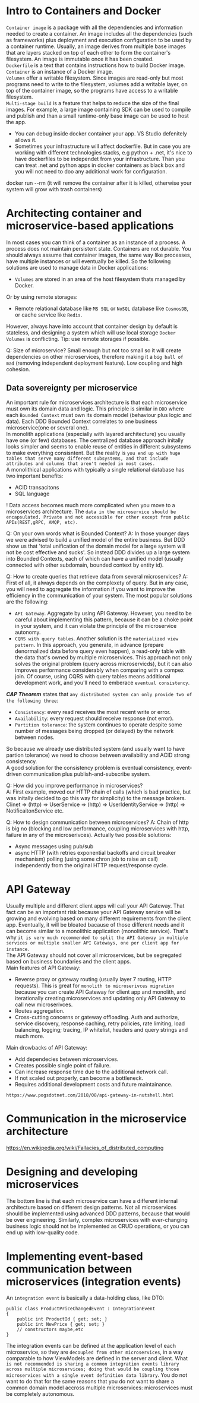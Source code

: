# Intro to Containers and Docker
```Container image``` is a package with all the dependencies and information needed to create a container. An image includes all the dependencies (such as frameworks) plus deployment and execution configuration to be used by a container runtime. Usually, an image derives from multiple base images that are layers stacked on top of each other to form the container's filesystem. An image is immutable once it has been created.  
```Dockerfile``` is a text that contains instructions how to build Docker image.  
```Container``` is an instance of a Docker image.  
```Volumes``` offer a writable filesystem. Since images are read-only but most programs need to write to the filesystem, volumes add a writable layer, on top of the container image, so the programs have access to a writable filesystem.  
```Multi-stage build``` is a feature that helps to reduce the size of the final images. For example, a large image containing SDK can be used to compile and publish and than a small runtime-only base image can be used to host the app.  


* You can debug inside docker container your app. VS Studio defenitely allows it.
* Sometimes your infrastructure will affect dockerfile. But in case you are working with different technologies stacks, e.g python + .net, it's nice to have dockerfiles to be independet from your infrastructure. Than you can treat .net and python apps in docker containers as black box and you will not need to doo any additional work for configuration.

docker run --rm (it will remove the container after it is killed, otherwise your system will grow with trash containers)

# Architecting container and microservice-based applications
In most cases you can think of a container as an instance of a process. A process does not maintain persistent state. Containers are not durable. You should always assume that container images, the same way like processes, have multiple instances or will eventually be killed. So the following solutions are used to manage data in Docker applications:
* ```Volumes``` are stored in an area of the host filesystem thats managed by Docker.

Or by using remote storages:
* Remote relational database like ```MS SQL``` or ```NoSQL``` database like ```CosmosDB```, or cache service like ```Redis```.

However, always have into account that container design by default is stateless, and designing a system which will use local storage ```Docker Volumes``` is conflicting. Tip: use remote storages if possible.  

Q: Size of microservice? Small enough but not too small so it will create dependencies on other microservices, therefore making it a ```big ball of mad``` (removing independent deployment feature). Low coupling and high cohesion.  

## Data sovereignty per microservice
An important rule for microservices architecture is that each microservice must own its domain data and logic. This principle is similar in ```DDD``` where each ```Bounded Context``` must own its domain model (behaviour plus logic and data). Each DDD Bounded Context correlates to one business microservice(one or several one).  
In monolith applications (especially with layared architecture) you usually have one (or few) databases. The centralized database approach initally looks simpler and seems to enable reuse of entities in different subsystems to make everything consisntent. But the reality is ```you end up with huge tables that serve many different subsystems, and that include attributes and columns that aren't needed in most cases.```  
A monolithical applications with typically a single relational database has two important benefits:
* ACID transacitons
* SQL language

! Data access becomes much more complicated when you move to a microservices architecture. The ```data in the microservice should be encapsulated. Private and not accessible for other except from public APIs(REST,gRPC, AMQP, etc).```  

Q: On your own words what is Bounded Context?
A: In those younger days we were advised to build a unified model of the entire business. But DDD show us that 'total unification of the domain model for a large system will not be cost effective and sucks'. So instead DDD divides up a large system into Bounded Contexts, each of which can have a unified model (usually connected with other subdomain, bounded context by entity id).  

Q: How to create queries that retrieve data from several microservices?
A: First of all, it always depends on the complexety of query. But in any case, you will need to aggregate the information if you want to improve the efficiency in the communication of your system. The most popular solutions are the following:
* ```API Gateway```. Aggregate by using API Gateway. However, you need to be careful about implementing this pattern, because it can be a choke point in your system, and it can violate the principle of the microservice autonomy.
* ```CQRS with query tables```. Another solution is the ```materialized view pattern```. In this approach, you generate, in advance (prepare denormalized data before query even happen), a read-only table with the data that's owned by multiple microservices. This approach not only solves the original problem (query across microservicds), but it can also improves performance considerably when comparing with a compex join. Of course, using CQRS with query tables means additional development work, and you'll need to emberace ```eventual consistency```.


***CAP Theorem*** states that ```any distributed system can only provide two of the following three```:
* ```Consistency```: every read receives the most recent write or error.
* ```Availability```: every request should receive response (not error).
* ```Partition tolerance```: the system continues to operate despite some number of messages being dropped (or delayed) by the network between nodes.

So because we already use distributed system (and usually want to have partion tolerance) we need to choose between availability and ACID strong consistency.  
A good solution for the consistency problem is eventual consistency,  event-driven communication plus publish-and-subscribe system.  

Q: How did you improve performance in microservices?  
A: First example, moved our HTTP chain of calls (which is bad practice, but was initally decided to go this way for simplicity) to the message brokers. Clinet => (http) => UserService => (http) => UserIdentityService => (http) => NotificaitonService etc.  

Q: How to design communication between microservices?
A: Chain of http is big no (blocking and low performance, coupling microservices with http, failure in any of the microserivces). Actually two possible solutions:
* Async messages using pub/sub
* async HTTP (with retries exponential backoffs and circuit breaker mechanism) polling (using some chron job to raise an call) independently from the original HTTP request/response cycle.

# API Gateway
Usually multiple and different client apps will call your API Gateway. That fact can be an important risk because your API Gateway service will be growing and evolving based on many different requirements from the client app. Eventually, it will be bloated bacause of those different needs and it can become similar to a monolithic application (monolithic service). That's why ```it is very much recommended to split the API Gateway in multiple services or multiple smaller API Gateways, one per client app for instance```.  
The API Gateway should not cover all microservices, but be segregated based on business boundaries and the client apps.  
Main features of API Gateway:
* Reverse proxy or gateway routing (usually layer 7 routing, HTTP requests). This is great for ```monolith to microserivces migration``` because you can create API Gateway for client app and monolith, and iterationally creating microservices and updating only API Gateway to call new microserivces.
* Routes aggregation.
* Cross-cutting concerns or gateway offloading. Auth and authorize, service discovery, response caching, retry policies, rate limiting, load balancing, logging; tracing, IP whitelist, headers and query strings and much more.

Main drowbacks of API Gateway:
* Add dependecies between microservices.
* Creates possible single point of failure.
* Can increase response time due to the additional network call.
* If not scaled out properly, can become a bottleneck.
* Requires additional development costs and future maintainance.

```https://www.pogsdotnet.com/2018/08/api-gateway-in-nutshell.html```

# Communication in the microservice architecture
https://en.wikipedia.org/wiki/Fallacies_of_distributed_computing

# Designing and developing microservices
The bottom line is that each microservice can have a different internal architecture based on different design patterns. Not all microservices should be implemented using advanced DDD patterns, because that would be over engineering. Similarly, complex microservices with ever-changing business logic should not be implemented as CRUD operations, or you can end up with low-quality code.

# Implementing event-based communication between microservices (integration events)
An ```integration event``` is basically a data-holding class, like DTO:
```dotnet
public class ProductPriceChangedEvent : IntegrationEvent
{
    public int ProductId { get; set; }
    public int NewPrice { get; set; }
    // constructors maybe,etc
}
```

The integration events can be defined at the application level of each microservice, so they are ```decoupled from other microservices```, in a way comparable to how ViewModels are defined in the server and client. What ```is not recommended is sharing a common integration events library across multiple microservices; doing that would be coupling those microservices with a single event definition data library```. You do not want to do that for the same reasons that you do not want to share a common domain model accross multiple microservices: microservices must be completely autonomous.
